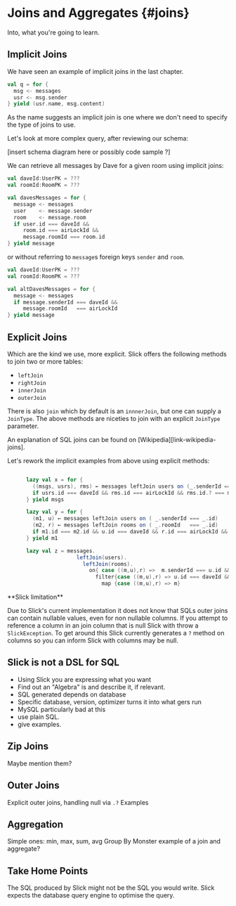 # Joins and Aggregates {#joins}

Into, what you're going to learn.

## Implicit Joins

We have seen an example of implicit joins in the last chapter.

~~~ scala
val q = for {
  msg <- messages
  usr <- msg.sender
} yield (usr.name, msg.content)
~~~

As the name suggests an implicit join is one where we don't need
to specify the type of joins to use.

Let's look at more complex query,
after reviewing our schema:

[insert schema diagram here or possibly code sample ?]

We can retrieve all messages by Dave for a given room using implicit joins:

~~~ scala
val daveId:UserPK = ???
val roomId:RoomPK = ???

val davesMessages = for {
  message <- messages
  user    <- message.sender
  room    <- message.room
  if user.id === daveId &&
     room.id === airLockId &&
     message.roomId === room.id
} yield message
~~~

or without referring to `message`s foreign keys `sender` and `room`.

~~~ scala
val daveId:UserPK = ???
val roomId:RoomPK = ???

val altDavesMessages = for {
  message <- messages
  if message.senderId === daveId &&
     message.roomId   === airLockId
} yield message
~~~

## Explicit Joins

Which are the kind we use, more explicit.
Slick offers the following methods to join two or more tables:

  * `leftJoin`
  * `rightJoin`
  * `innerJoin`
  * `outerJoin`

There is also `join` which by default is an `innnerJoin`, but one can supply a `JoinType`.
The above methods are niceties to join with an explicit `JoinType` parameter.

An explanation of SQL joins can be found on [Wikipedia][link-wikipedia-joins].

Let's rework the implicit examples from above using explicit methods:


``` scala

      lazy val x = for {
        ((msgs, usrs), rms) ← messages leftJoin users on (_.senderId === _.id) leftJoin rooms on (_._1.roomId === _.id)
        if usrs.id === daveId && rms.id === airLockId && rms.id.? === msgs.roomId
      } yield msgs

      lazy val y = for {
        (m1, u) ← messages leftJoin users on ( _.senderId === _.id)
        (m2, r) ← messages leftJoin rooms on ( _.roomId   === _.id)
        if m1.id === m2.id && u.id === daveId && r.id === airLockId && r.id.? === m1.roomId
      } yield m1

      lazy val z = messages.
                      leftJoin(users).
                        leftJoin(rooms).
                          on{ case ((m,u),r) =>  m.senderId === u.id && m.roomId === r.id } .
                            filter{case ((m,u),r) => u.id === daveId && r.id === airLockId} .
                              map {case ((m,u),r) => m}

```

<div class="callout callout-danger">
**Slick limitation**

Due to Slick's current implementation it does not know that SQLs outer joins can contain nullable values,
even for non nullable columns.
If you attempt to reference a column in an join column that is null Slick with throw a `SlickException`.
To get around this Slick currently generates a `?` method on columns so you can inform Slick with columns may be null.

</div>


## Slick is not a DSL for SQL

- Using Slick you are expressing what you want
- Find out an "Algebra" is and describe it, if relevant.
- SQL generated depends on database
- Specific database, version, optimizer turns it into what gers run
- MySQL particularly bad at this
- use plain SQL.
- give examples.

## Zip Joins

Maybe mention them?

## Outer Joins

Explicit outer joins, handling null via `.?`
Examples

## Aggregation

Simple ones: min, max, sum, avg
Group By
Monster example of a join and aggregate?

## Take Home Points

The SQL produced by Slick might not be the SQL you would write.
Slick expects the database query engine to optimise the query.
